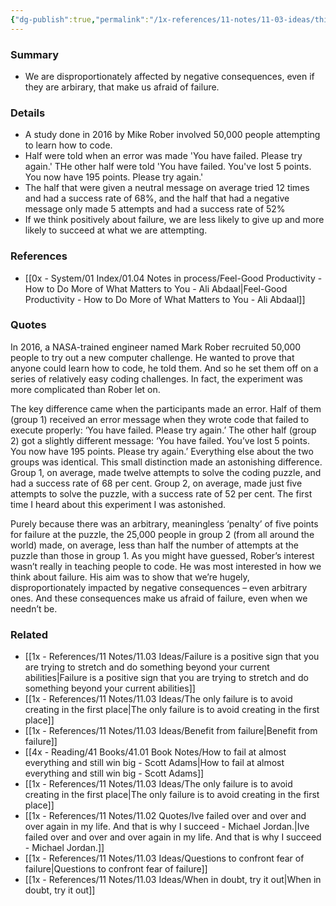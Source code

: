 ```yaml
---
{"dg-publish":true,"permalink":"/1x-references/11-notes/11-03-ideas/thinking-negatively-about-failure-leads-to-less-attempts-to-try-to-overcome-obstacles/","title":"Thinking negatively about failure leads to less attempts to try to overcome obstacles","created":"2024-03-25T22:08:20.645+03:00","updated":"2024-03-26T08:59:44.798+03:00"}
---
```



### Summary
- We are disproportionately affected by negative consequences, even if they are arbirary, that make us afraid of failure.

### Details
- A study done in 2016 by Mike Rober involved 50,000 people attempting to learn how to code.
- Half were told when an error was made 'You have failed. Please try again.' THe other half were told 'You have failed. You've lost 5 points. You now have 195 points. Please try again.'
- The half that were given a neutral message on average tried 12 times and had a success rate of 68%, and the half that had a negative message only made 5 attempts and had a success rate of 52%
- If we think positively about failure, we are less likely to give up and more likely to succeed at what we are attempting.

### References
- [[0x - System/01 Index/01.04 Notes in process/Feel-Good Productivity - How to Do More of What Matters to You - Ali Abdaal\|Feel-Good Productivity - How to Do More of What Matters to You - Ali Abdaal]]

### Quotes
In 2016, a NASA-trained engineer named Mark Rober recruited 50,000 people to try out a new computer challenge. He wanted to prove that anyone could learn how to code, he told them. And so he set them off on a series of relatively easy coding challenges. In fact, the experiment was more complicated than Rober let on.

The key difference came when the participants made an error. Half of them (group 1) received an error message when they wrote code that failed to execute properly: ‘You have failed. Please try again.’ The other half (group 2) got a slightly different message: ‘You have failed. You’ve lost 5 points. You now have 195 points. Please try again.’ Everything else about the two groups was identical. This small distinction made an astonishing difference. Group 1,
on average, made twelve attempts to solve the coding puzzle, and had a success rate of 68 per cent. Group 2, on average, made just five attempts to solve the puzzle, with a success rate of 52 per cent. The first time I heard about this experiment I was astonished.

Purely because there was an arbitrary, meaningless ‘penalty’ of five points for failure at the puzzle, the 25,000 people in group 2 (from all around the world) made, on average, less than half the number of attempts at the puzzle than those in group 1. As you might have guessed, Rober’s interest wasn’t really in teaching people to code. He was most interested in how we think about failure. His aim was to show that we’re hugely, disproportionately impacted by negative consequences – even arbitrary ones. And these consequences make us afraid of failure, even when we needn’t be.


### Related
- [[1x - References/11 Notes/11.03 Ideas/Failure is a positive sign that you are trying to stretch and do something beyond your current abilities\|Failure is a positive sign that you are trying to stretch and do something beyond your current abilities]]
- [[1x - References/11 Notes/11.03 Ideas/The only failure is to avoid creating in the first place\|The only failure is to avoid creating in the first place]]
- [[1x - References/11 Notes/11.03 Ideas/Benefit from failure\|Benefit from failure]]
- [[4x - Reading/41 Books/41.01 Book Notes/How to fail at almost everything and still win big - Scott Adams\|How to fail at almost everything and still win big - Scott Adams]]
- [[1x - References/11 Notes/11.03 Ideas/The only failure is to avoid creating in the first place\|The only failure is to avoid creating in the first place]]
- [[1x - References/11 Notes/11.02 Quotes/Ive failed over and over and over again in my life. And that is why I succeed - Michael Jordan.\|Ive failed over and over and over again in my life. And that is why I succeed - Michael Jordan.]]
- [[1x - References/11 Notes/11.03 Ideas/Questions to confront fear of failure\|Questions to confront fear of failure]]
- [[1x - References/11 Notes/11.03 Ideas/When in doubt, try it out\|When in doubt, try it out]]